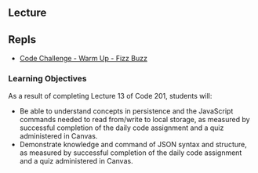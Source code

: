 ## Lecture

## Repls
- [Code Challenge - Warm Up - Fizz Buzz](https://repl.it/@rkgallaway/201n21-fizz-buzz#index.js)
### Learning Objectives

As a result of completing Lecture 13 of Code 201, students will:

- Be able to understand concepts in persistence and the JavaScript commands needed to read from/write to local storage, as measured by successful completion of the daily code assignment and a quiz administered in Canvas.
- Demonstrate knowledge and command of JSON syntax and structure, as measured by successful completion of the daily code assignment and a quiz administered in Canvas.
